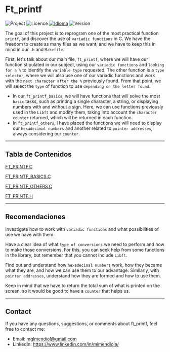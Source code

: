 # Ft_printf

![Project](https://img.shields.io/badge/Project-Ft_printf-blue)
![Licence](https://img.shields.io/badge/Licence-MIT-orange)
[![Idioma](https://img.shields.io/badge/Idioma-Español-purple)](https://github.com/MiMendiola/Ft_printf/tree/main/Documentation/README.es.md)
![Version](https://img.shields.io/badge/Version-1.0-green)

The goal of this project is to reprogram one of the most practical function `printf`, and discover the use of `variadic functions` in C.
We have the freedom to create as many files as we want, and we have to keep this in mind in our `.h` and `Makefile`.

First, let's talk about our main file, `ft_printf`, where we will have our function stipulated in our subject, using our `variadic functions` and `looking for a %` to identify the `variable type` requested. The other function is a `type selector`, where we will also use one of our variadic functions and work with the `next character after the %` previously found. From that point, we will select the `type` of function to use `depending on the letter found`.

- In our `ft_printf_basics`, we will have functions that will solve the most `basic` tasks, such as printing a single character, a string, or displaying numbers with and without a sign. Here, we can use functions previously used in the `Libft` and modify them, taking into account the `character counter` returned, which will be returned in each function.
- In `ft_printf_others`, I have placed the functions we will need to display our `hexadecimal numbers` and another related to `pointer addresses`, always considering our `counter`.

---

## Tabla de Contenidos

[FT_PRINTF.C](./ft_printf.c)

[FT_PRINTF_BASICS.C](./ft_printf_basics.c)

[FT_PRINTF_OTHERS.C](./ft_printf_others.c)

[FT_PRINTF.H](./ft_printf.h)

---

## Recomendaciones

Investigate how to work with `variadic functions` and what possibilities of use we have with them.

Have a clear idea of what `type of conversions` we need to perform and how to make those conversions. For this, you can seek help from some functions in the library, but remember that you cannot include `Libft`.

Find out and understand how `hexadecimal numbers` work, how they became what they are, and how we can use them to our advantage. Similarly, with `pointer addresses`, understand how they are formed and how to use them.

Keep in mind that we have to return the total sum of what is printed on the screen, so it would be good to have a `counter` that helps us.

---

## Contact

If you have any questions, suggestions, or comments about ft_printf, feel free to contact me:

- Email: <a href="mailto:mglmendiol@gmail.com" style="text-decoration: none; color:#fff">mglmendiol@gmail.com</a>
- LinkedIn: <a href="https://www.linkedin.com/in/mimendiola/" style="text-decoration: none; color:#fff !important;">https://www.linkedin.com/in/mimendiola/</a>
